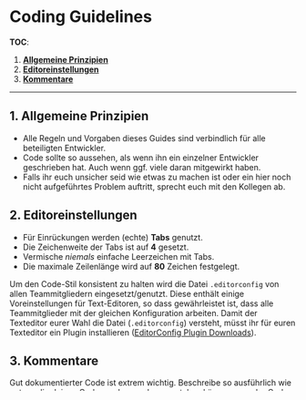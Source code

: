 # Coding Guidelines #

**TOC**:

1. [**Allgemeine Prinzipien**](#markdown-header-allgemeine-prinzipien)
2. [**Editoreinstellungen**](#markdown-header-editoreinstellungen)
3. [**Kommentare**](#markdown-header-kommentare)

---

## 1. Allgemeine Prinzipien ##

+ Alle Regeln und Vorgaben dieses Guides sind verbindlich für alle  beteiligten Entwickler.
+ Code sollte so aussehen, als wenn ihn ein einzelner Entwickler geschrieben hat. Auch wenn ggf. viele daran mitgewirkt haben.
+ Falls ihr euch unsicher seid wie etwas zu machen ist oder ein hier noch nicht aufgeführtes Problem auftritt, sprecht euch mit den Kollegen ab.

## 2. Editoreinstellungen ##

+ Für Einrückungen werden (echte) **Tabs** genutzt.
+ Die Zeichenweite der Tabs ist auf **4** gesetzt.
+ Vermische *niemals* einfache Leerzeichen mit Tabs.
+ Die maximale Zeilenlänge wird auf **80** Zeichen festgelegt.

Um den Code-Stil konsistent zu halten wird die Datei `.editorconfig` von allen Teammitgliedern eingesetzt/genutzt. Diese enthält einige Voreinstellungen für Text-Editoren, so dass gewährleistet ist, dass alle Teammitglieder mit der gleichen Konfiguration arbeiten. Damit der Texteditor eurer Wahl die Datei (`.editorconfig`) versteht, müsst ihr für euren Texteditor ein Plugin installieren ([EditorConfig Plugin Downloads](http://editorconfig.org/#download)).

## 3. Kommentare ##

Gut dokumentierter Code ist extrem wichtig. Beschreibe so ausführlich wie notwendig deinen Code, so dass andere verstehen können, was der Code kann und was ggf. nicht.

Grundsätzliches zu Kommentaren:

+ Kommentare werden auf **English** verfasst.
+ Kommentare werden in ganzen, beschreibenden Sätzen und korrekter Interpunktion verfasst.

Die Art der Schreibweise von Kommentaren richtet sich danach, ob der kommentierte Code allein der Code-Beschreibung dient oder für die Dokumentation im Living Style Guide relevant ist.

### Kommentare für Inline Code Dokumentation

Grundsätzlicher Aufbau/Syntax eines Kommentars

```
/**
 * Kurz-Beschreibung im Doxygen Kommentar Format
 * 
 * Ausführliche Beschreibung, die detailiert die Aufgabe des Codes erklärt.
 * Links und Beispiel Markup sind oft hilfreich oder gar notwendig.
 * versehen (Bsp. `.example`).
 *
 * Example HTML:
 *
 * <ul class="example">
 *      <li></li>
 *      ...
 * </ul>
 */
```

Ist es sinnvoll einzelne Deklarationen zu erklären, werden sie wie folgt notiert.

```
/**
 * Kurz-Beschreibung
 * 
 * Ausführliche Beschreibung. Klassennamen/Variablen) innerhalb der
 * Kommentare werden mit Backticks geschrieben.
 *
 * 1. Remove list style and padding/margin
 * 2. Reset font size inherited from `.example`
 */

.example {
    list-style: none;
    padding: 0; /* 1 */
    margin: 0; /* 1 */

    li {
        font-size: 1 rem; /* 2 */
    }
}
```





### Kommentare für die Dokumentation im Living Style Guide

*in Arbeit*